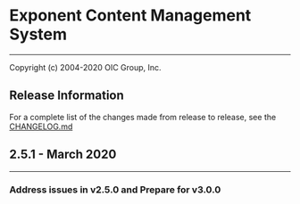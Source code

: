 # Exponent Content Management System

----------

Copyright (c) 2004-2020 OIC Group, Inc.

## Release Information

For a complete list of the changes made from release to release, see the [CHANGELOG.md](CHANGELOG.md)

## 2.5.1 - March 2020

----------

### Address issues in v2.5.0 and Prepare for v3.0.0